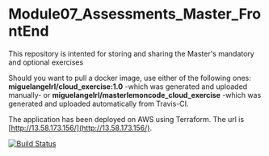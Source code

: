 # Module07_Assessments_Master_FrontEnd
This repository is intented for storing and sharing the Master's mandatory and optional exercises

Should you want to pull a docker image, use either of the following ones: **miguelangelrl/cloud_exercise:1.0** -which was generated and uploaded manually- or  **miguelangelrl/masterlemoncode_cloud_exercise** -which was generated and uploaded automatically from Travis-CI.

The application has been deployed on AWS using Terraform. The url is [http://13.58.173.156/](http://13.58.173.156/).

[![Build Status](https://travis-ci.com/MiguelAngelRL/Module07_Assessments_Master_FrontEnd.svg?branch=master)](https://travis-ci.com/MiguelAngelRL/Module07_Assessments_Master_FrontEnd)

